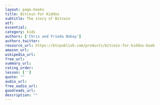 ```yaml
---
layout: page-books
title: Bitcoin For Kiddos
subtitle: The story of Bitcoin
atf: 
essential: 
category: kids
authors: ['Chris and Frieda Bobay']
authors_twitter: 
resource_url: https://btcpublish.com/products/bitcoin-for-kiddos-book
amazon_url: 
wikipedia_url: 
free_url: 
summary_url: 
rating_order: 
lesson: ['']
quote: ""
audio_url: 
free_audio_url: 
goodreads_url: 
description: ""
---
```

